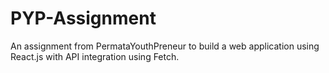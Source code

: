 # PYP-Assignment
An assignment from PermataYouthPreneur to build a web application using React.js with API integration using Fetch.
